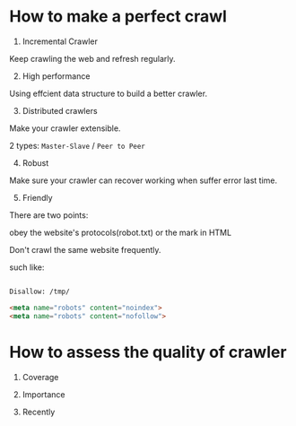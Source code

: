 # How to make a perfect crawl

1. Incremental Crawler

Keep crawling the web and refresh regularly.

2. High performance

Using effcient data structure to build a better crawler.

3. Distributed crawlers

Make your crawler extensible.

2 types: `Master-Slave` / `Peer to Peer`

4. Robust

Make sure your crawler can recover working when suffer error last time.

5. Friendly

There are two points: 

obey the website's protocols(robot.txt) or the mark in HTML

Don't crawl the same website frequently.

such like:

```HTML

Disallow: /tmp/

<meta name="robots" content="noindex">
<meta name="robots" content="nofollow">

```

# How to assess the quality of crawler

1. Coverage

2. Importance

3. Recently

# 